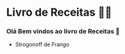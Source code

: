 # Livro de Receitas :man_cook:

### Olá Bem vindos ao livro de Receitas :wave:

- Strogonoff de Frango

  

